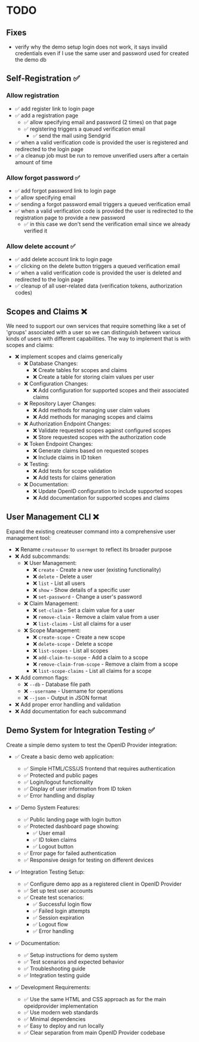 # TODO

## Fixes

  * verify why the demo setup login does not work, it says invalid credentials even if I use the same user and password used for created the demo db

## Self-Registration ✅

### Allow **registration**
  * ✅ add register link to login page
  * ✅ add a registration page
    * ✅ allow specifying email and password (2 times) on that page
    * ✅ registering triggers a queued verification email
      * ✅ send the mail using Sendgrid
  * ✅ when a valid verification code is provided the user is registered and redirected to the login page
  * ✅ a cleanup job must be run to remove unverified users after a certain amount of time

### Allow **forgot password** ✅
  * ✅ add forgot password link to login page
  * ✅ allow specifying email
  * ✅ sending a forgot password email triggers a queued verification email
  * ✅ when a valid verification code is provided the user is redirected to the registration page to provide a new password
    * ✅ in this case we don't send the verification email since we already verified it

### Allow **delete account** ✅
  * ✅ add delete account link to login page
  * ✅ clicking on the delete button triggers a queued verification email
  * ✅ when a valid verification code is provided the user is deleted and redirected to the login page
  * ✅ cleanup of all user-related data (verification tokens, authorization codes)

## Scopes and Claims ❌

We need to support our own services that require something like a set of 'groups' associated with a user so we can distinguish between various kinds of users with different capabilities. The way to implement that is with scopes and claims:

* ❌ implement scopes and claims generically
  * ❌ Database Changes:
    * ❌ Create tables for scopes and claims
    * ❌ Create a table for storing claim values per user
  * ❌ Configuration Changes:
    * ❌ Add configuration for supported scopes and their associated claims
  * ❌ Repository Layer Changes:
    * ❌ Add methods for managing user claim values
    * ❌ Add methods for managing scopes and claims
  * ❌ Authorization Endpoint Changes:
    * ❌ Validate requested scopes against configured scopes
    * ❌ Store requested scopes with the authorization code
  * ❌ Token Endpoint Changes:
    * ❌ Generate claims based on requested scopes
    * ❌ Include claims in ID token
  * ❌ Testing:
    * ❌ Add tests for scope validation
    * ❌ Add tests for claims generation
  * ❌ Documentation:
    * ❌ Update OpenID configuration to include supported scopes
    * ❌ Add documentation for supported scopes and claims

## User Management CLI ❌

Expand the existing createuser command into a comprehensive user management tool:

* ❌ Rename `createuser` to `usermgmt` to reflect its broader purpose
* ❌ Add subcommands:
  * ❌ User Management:
    * ❌ `create` - Create a new user (existing functionality)
    * ❌ `delete` - Delete a user
    * ❌ `list` - List all users
    * ❌ `show` - Show details of a specific user
    * ❌ `set-password` - Change a user's password
  * ❌ Claim Management:
    * ❌ `set-claim` - Set a claim value for a user
    * ❌ `remove-claim` - Remove a claim value from a user
    * ❌ `list-claims` - List all claims for a user
  * ❌ Scope Management:
    * ❌ `create-scope` - Create a new scope
    * ❌ `delete-scope` - Delete a scope
    * ❌ `list-scopes` - List all scopes
    * ❌ `add-claim-to-scope` - Add a claim to a scope
    * ❌ `remove-claim-from-scope` - Remove a claim from a scope
    * ❌ `list-scope-claims` - List all claims for a scope
* ❌ Add common flags:
  * ❌ `--db` - Database file path
  * ❌ `--username` - Username for operations
  * ❌ `--json` - Output in JSON format
* ❌ Add proper error handling and validation
* ❌ Add documentation for each subcommand

## Demo System for Integration Testing ✅

Create a simple demo system to test the OpenID Provider integration:

* ✅ Create a basic demo web application:
  * ✅ Simple HTML/CSS/JS frontend that requires authentication
  * ✅ Protected and public pages
  * ✅ Login/logout functionality
  * ✅ Display of user information from ID token
  * ✅ Error handling and display

* ✅ Demo System Features:
  * ✅ Public landing page with login button
  * ✅ Protected dashboard page showing:
    * ✅ User email
    * ✅ ID token claims
    * ✅ Logout button
  * ✅ Error page for failed authentication
  * ✅ Responsive design for testing on different devices

* ✅ Integration Testing Setup:
  * ✅ Configure demo app as a registered client in OpenID Provider
  * ✅ Set up test user accounts
  * ✅ Create test scenarios:
    * ✅ Successful login flow
    * ✅ Failed login attempts
    * ✅ Session expiration
    * ✅ Logout flow
    * ✅ Error handling

* ✅ Documentation:
  * ✅ Setup instructions for demo system
  * ✅ Test scenarios and expected behavior
  * ✅ Troubleshooting guide
  * ✅ Integration testing guide

* ✅ Development Requirements:
  * ✅ Use the same HTML and CSS approach as for the main opeidprovider implementation
  * ✅ Use modern web standards
  * ✅ Minimal dependencies
  * ✅ Easy to deploy and run locally
  * ✅ Clear separation from main OpenID Provider codebase
